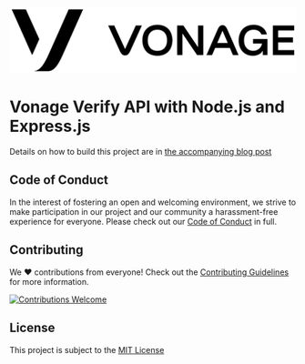 ![Vonage](.github/vonage.png)

# Vonage Verify API with Node.js and Express.js

Details on how to build this project are in [the accompanying blog post](https://www.nexmo.com/blog/2020/07/17/how-to-add-two-factor-authentication-with-node-js-and-express)

## Code of Conduct

In the interest of fostering an open and welcoming environment, we strive to make participation in our project and our community a harassment-free experience for everyone. Please check out our [Code of Conduct](.github/CODE_OF_CONDUCT.md) in full.

## Contributing

We :heart: contributions from everyone! Check out the [Contributing Guidelines](.github/CONTRIBUTING.md) for more information.

<a href="./../../issues">
<img src="https://img.shields.io/badge/contributions-welcome-brightgreen.svg?style=flat" alt="Contributions Welcome">
</a>

## License

This project is subject to the [MIT License](LICENSE)
